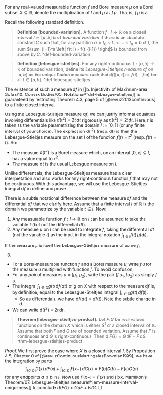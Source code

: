 For any real-valued measurable function $f$ and Borel measure $\mu$ on a Borel subset $X \subseteq \mathbb{R}$, denote the multiplication of $f$ and $\mu$ as $f \, \mu$. That is, $f \, \mu$ is a 

Recall the following standard definition.

> __Definition [bounded-variation].__ A function $f : I \to \mathbb{R}$ on a closed interval $I := [a, b]$ is of _bounded variation_ if there is an absolute constant $C$ such that, for any partition $a = t_0 < t_1 < \dots < t_n = b$ of $I$, the sum $\sum_{i=1}^n \left| f(t_i) - f(t_{i-1}) \right|$ is bounded from above by $C$. ^def-bounded-variation

> __Definition [lebesgue-stieltjes].__ For any right-continuous $f : [a, b] \to \mathbb{R}$ of bounded variation, define its _Lebesgue-Stieltjes measure_ $\mathrm{d} f$ on $[a, b]$ as the unique Radon measure such that $\mathrm{d} f([a, t]) = f(t) - f(a)$ for all $t \in [a, b]$. ^def-lebesgue-stieltjes

The existence of such a measure $\mathrm{d} f$ in [[b. Injectivity of Maximum-area Sofas/10. Convex Bodies/05. Notations#^def-lebesgue-stieltjes]] is guaranteed by restricting Theorem 4.3, page 5 of [@revuz2013continuous] to a finite closed interval.

Using the Lebesgue-Stieltjes measure $\mathrm{d} f$, we can justify informal equalities involving differentials like $d(t^2) = 2t \, dt$ rigorously as $\textrm{d}(t^2) = 2t \, \textrm{d}t$. Here, $t$ is taken as the variable parametrizing the domain $I := [0, 1]$ (or any finite interval of your choice). The expression $\textrm{d}(t^2)$ (resp. $\textrm{d} t$) is then the Lebesgue-Stieltjes measure on the set $I$ of the function $f(t) = t^2$ (resp. $f(t) = t$). So:

- The measure $\textrm{d}(t^2)$ is a Borel measure which, on an interval $[0, x] \subseteq I$, has a value equal to $x^2$.
- The measure $\textrm{d} t$ is the usual Lebesgue measure on $I$.

Unlike differentials, the Lebesgue-Stieltjes measure has a clear interpretation and also works for any right-continous function $f$ that may not be continuous. With this advantage, we will use the Lebesgue-Stieltjes integral $\mathrm{d} f$ to define and prove 

There is a subtle notational difference between the measure $\mathrm{d} f$ and the differential $d f$ that we clarify here. Assume that a finite interval $I$ of $\mathbb{R}$ is the domain we parametrize by the variable $t \in I$. Now:

1. Any measurable function $f : I \to \mathbb{R}$ on $I$ can be assumed to take the variable $t$ (but not the differential $dt$).
2. Any measure $\mu$ on $I$ can be used to integrate $f$, taking the differential $dt$ (not the variable $t$) as the input in the integral notation $\int_{t \in I} f(t) \, \mu(dt)$.

If the measure $\mu$ is itself the Lebesgue-Stieltjes measure of some $f$,  

3. 

- For a Borel-measurable function $f$ and a Borel measure $u$, write $f \, u$ for the measure $u$ multiplied with function $f$. To avoid confusion, 
- For any _pair_ of measures $\mu = (\mu_1, \mu_2)$, write the pair $(f\, u_1, f \, u_2)$ as simply $f \, u$.
- The integral $\int_{t\in X} g(t) \, \mathrm{d}f(dt)$ of $g$ on $X$ with respect to the measure $\mathrm{d} f$ is, by definition, equal to the Lebesgue-Stieltjes integral $\int_{t \in X} g(t)\,df(t)$.
	- So as differentials, we have $\mathrm{d}f(dt) = df(t)$. Note the subtle change in $d$.
- We can write $\mathrm{d}(t^2) = 2t \, \mathrm{d} t$. 

> __Theorem [lebesgue-stieltjes-product].__ Let $F, G$ be real-valued functions on the domain $X$ which is either $S^1$ or a closed interval of $\mathbb{R}$. Assume that both $F$ and $G$ are of bounded variation. Assume that $F$ is continuous and $G$ is right-continuous. Then $\mathrm{d}(FG) = G \, \mathrm{d}F + F \, \mathrm{d}G$.
> ^thm-lebesgue-stieltjes-product

_Proof._ We first prove the case where $X$ is a closed interval $I$. By Proposition 4.5, Chapter 0 of [@revuzContinuousMartingalesBrownian1999], we have the integration by parts
$$
\int_{(a, b]} G(x)\, dF(x) + \int_{(a, b]} F(x-) \, dG(x) = F(b) G(b) - F(a) G(a)
$$
for any endpoints $a \leq b$ in $I$. Now use $F(x-) = F(x)$ and [[xx. Mamikon's Theorem/07. Lebesgue-Stieltjes measure#^lem-measure-interval-uniqueness]] to conclude $d(FG) = G dF + F dG$. □